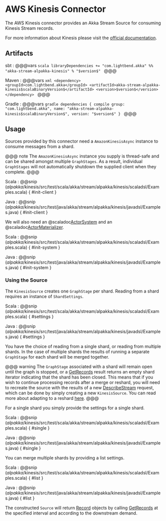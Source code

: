 # AWS Kinesis Connector

The AWS Kinesis connector provides an Akka Stream Source for consuming Kinesis Stream records.

For more information about Kinesis please visit the [official documentation](https://aws.amazon.com/documentation/kinesis/).

## Artifacts

sbt
:   @@@vars
    ```scala
    libraryDependencies += "com.lightbend.akka" %% "akka-stream-alpakka-kinesis" % "$version$"
    ```
    @@@

Maven
:   @@@vars
    ```xml
    <dependency>
      <groupId>com.lightbend.akka</groupId>
      <artifactId>akka-stream-alpakka-kinesis$scalaBinaryVersion$</artifactId>
      <version>$version$</version>
    </dependency>
    ```
    @@@

Gradle
:   @@@vars
    ```gradle
    dependencies {
      compile group: "com.lightbend.akka", name: "akka-stream-alpakka-kinesis$scalaBinaryVersion$", version: "$version$"
    }
    ```
    @@@

## Usage

Sources provided by this connector need a `AmazonKinesisAsync` instance to consume messages from a shard.

@@@ note
The `AmazonKinesisAsync` instance you supply is thread-safe and can be shared amongst multiple `GraphStages`. As a result, individual `GraphStages` will not automatically shutdown the supplied client when they complete.
@@@

Scala
: @@snip ($alpakka$/kinesis/src/test/scala/akka/stream/alpakka/kinesis/scaladsl/Examples.scala) { #init-client }

Java
: @@snip ($alpakka$/kinesis/src/test/java/akka/stream/alpakka/kinesis/javadsl/Examples.java) { #init-client }

We will also need an @scaladoc[ActorSystem](akka.actor.ActorSystem) and an @scaladoc[ActorMaterializer](akka.stream.ActorMaterializer).

Scala
: @@snip ($alpakka$/kinesis/src/test/scala/akka/stream/alpakka/kinesis/scaladsl/Examples.scala) { #init-system }

Java
: @@snip ($alpakka$/kinesis/src/test/java/akka/stream/alpakka/kinesis/javadsl/Examples.java) { #init-system }

### Using the Source

The `KinesisSource` creates one `GraphStage` per shard. Reading from a shard requires an instance of `ShardSettings`. 

Scala
: @@snip ($alpakka$/kinesis/src/test/scala/akka/stream/alpakka/kinesis/scaladsl/Examples.scala) { #settings }

Java
: @@snip ($alpakka$/kinesis/src/test/java/akka/stream/alpakka/kinesis/javadsl/Examples.java) { #settings }

You have the choice of reading from a single shard, or reading from multiple shards. In the case of multiple shards the results of running a separate `GraphStage` for each shard will be merged together. 

@@@ warning
The `GraphStage` associated with a shard will remain open until the graph is stopped, or a [GetRecords](http://docs.aws.amazon.com/kinesis/latest/APIReference/API_GetRecords.html) result returns an empty shard iterator indicating that the shard has been closed. This means that if you wish to continue processing records after a merge or reshard, you will need to recreate the source with the results of a new [DescribeStream](http://docs.aws.amazon.com/kinesis/latest/APIReference/API_DescribeStream.html) request, which can be done by simply creating a new `KinesisSource`. You can read more about adapting to a reshard [here](http://docs.aws.amazon.com/streams/latest/dev/developing-consumers-with-sdk.html).
@@@

For a single shard you simply provide the settings for a single shard.
 
Scala
: @@snip ($alpakka$/kinesis/src/test/scala/akka/stream/alpakka/kinesis/scaladsl/Examples.scala) { #single }

Java
: @@snip ($alpakka$/kinesis/src/test/java/akka/stream/alpakka/kinesis/javadsl/Examples.java) { #single }

You can merge multiple shards by providing a list settings.
 
Scala
: @@snip ($alpakka$/kinesis/src/test/scala/akka/stream/alpakka/kinesis/scaladsl/Examples.scala) { #list }

Java
: @@snip ($alpakka$/kinesis/src/test/java/akka/stream/alpakka/kinesis/javadsl/Examples.java) { #list }

The constructed `Source` will return [Record](http://docs.aws.amazon.com/kinesis/latest/APIReference/API_Record.html)
objects by calling [GetRecords](http://docs.aws.amazon.com/kinesis/latest/APIReference/API_GetRecords.html) at the specified interval and according to the downstream demand. 


